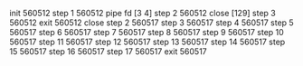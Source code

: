 init      560512
step    1 560512
pipe fd   [3 4]
step    2 560512
close <nil>
[129]
step    3 560512
exit      560512
close <nil>
step    2 560517
step    3 560517
step    4 560517
step    5 560517
step    6 560517
step    7 560517
step    8 560517
step    9 560517
step   10 560517
step   11 560517
step   12 560517
step   13 560517
step   14 560517
step   15 560517
step   16 560517
step   17 560517
exit      560517
